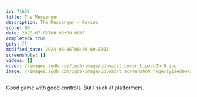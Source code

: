 ```yaml
---
id: 71628
title: The Messenger
description: The Messenger - Review
score: 90
date: 2020-07-02T00:00:00.000Z
completed: true
goty: []
modified_date: 2024-08-16T00:00:00.000Z
screenshots: []
videos: []
cover: //images.igdb.com/igdb/image/upload/t_cover_big/co2hr9.jpg
image: //images.igdb.com/igdb/image/upload/t_screenshot_huge/zyiaedewx5wcbkuyzzfh.jpg
---
```

Good game with good controls. But I suck at platformers.